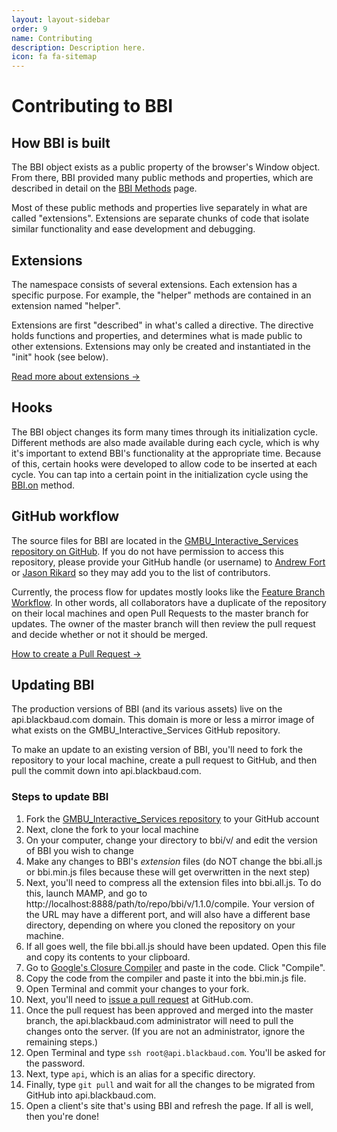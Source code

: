 ```yaml
---
layout: layout-sidebar
order: 9
name: Contributing
description: Description here.
icon: fa fa-sitemap
---
```


# Contributing to BBI

## How BBI is built

The BBI object exists as a public property of the browser's Window object. From there, BBI provided many public methods and properties, which are described in detail on the <a href="/bbi/reference/bbi-methods/">BBI Methods</a> page.

Most of these public methods and properties live separately in what are called "extensions". Extensions are separate chunks of code that isolate similar functionality and ease development and debugging.


## Extensions

The namespace consists of several extensions. Each extension has a specific purpose. For example, the "helper" methods are contained in an extension named "helper".

Extensions are first "described" in what's called a directive. The directive holds functions and properties, and determines what is made public to other extensions. Extensions may only be created and instantiated in the "init" hook (see below).

<a href="/bbi/reference/bbi-methods/#extension">Read more about extensions&nbsp;&rarr;</a>

## Hooks

The BBI object changes its form many times through its initialization cycle. Different methods are also made available during each cycle, which is why it's important to extend BBI's functionality at the appropriate time. Because of this, certain hooks were developed to allow code to be inserted at each cycle. You can tap into a certain point in the initialization cycle using the <a href="/bbi/reference/bbi-methods/#on">BBI.on</a> method.

## GitHub workflow

The source files for BBI are located in the <a href="https://github.com/convio/GMBU&#95;Interactive&#95;Services/tree/master/bbi" target="_blank">GMBU&#95;Interactive&#95;Services repository on GitHub</a>. If you do not have permission to access this repository, please provide your GitHub handle (or username) to <a href="mailto:andrew.fort@blackbaud.com">Andrew Fort</a> or <a href="mailto:jason.rikard@blackbaud.com">Jason Rikard</a> so they may add you to the list of contributors.

Currently, the process flow for updates mostly looks like the <a href="https://www.atlassian.com/git/tutorials/comparing-workflows/feature-branch-workflow" target="_blank">Feature Branch Workflow</a>. In other words, all collaborators have a duplicate of the repository on their local machines and open Pull Requests to the master branch for updates. The owner of the master branch will then review the pull request and decide whether or not it should be merged.

<a href="https://help.github.com/articles/creating-a-pull-request/">How to create a Pull Request&nbsp;&rarr;</a>

## Updating BBI

The production versions of BBI (and its various assets) live on the api.blackbaud.com domain. This domain is more or less a mirror image of what exists on the GMBU&#95;Interactive&#95;Services GitHub repository.

To make an update to an existing version of BBI, you'll need to fork the repository to your local machine, create a pull request to GitHub, and then pull the commit down into api.blackbaud.com.

### Steps to update BBI

1. Fork the <a href="https://github.com/convio/GMBU&#95;Interactive&#95;Services" target="_blank">GMBU&#95;Interactive&#95;Services repository</a> to your GitHub account
1. Next, clone the fork to your local machine
1. On your computer, change your directory to bbi/v/ and edit the version of BBI you wish to change
1. Make any changes to BBI's _extension_ files (do NOT change the bbi.all.js or bbi.min.js files because these will get overwritten in the next step)
1. Next, you'll need to compress all the extension files into bbi.all.js. To do this, launch MAMP, and go to http://localhost:8888/path/to/repo/bbi/v/1.1.0/compile. Your version of the URL may have a different port, and will also have a different base directory, depending on where you cloned the repository on your machine.
1. If all goes well, the file bbi.all.js should have been updated. Open this file and copy its contents to your clipboard.
1. Go to <a href="https://closure-compiler.appspot.com/home" target="_blank">Google's Closure Compiler</a> and paste in the code. Click "Compile".
1. Copy the code from the compiler and paste it into the bbi.min.js file.
1. Open Terminal and commit your changes to your fork.
1. Next, you'll need to <a href="https://help.github.com/articles/creating-a-pull-request/" target="_blank">issue a pull request</a> at GitHub.com.
1. Once the pull request has been approved and merged into the master branch, the api.blackbaud.com administrator will need to pull the changes onto the server. (If you are not an administrator, ignore the remaining steps.)
1. Open Terminal and type `ssh root@api.blackbaud.com`. You'll be asked for the password.
1. Next, type `api`, which is an alias for a specific directory.
1. Finally, type `git pull` and wait for all the changes to be migrated from GitHub into api.blackbaud.com.
1. Open a client's site that's using BBI and refresh the page. If all is well, then you're done!
